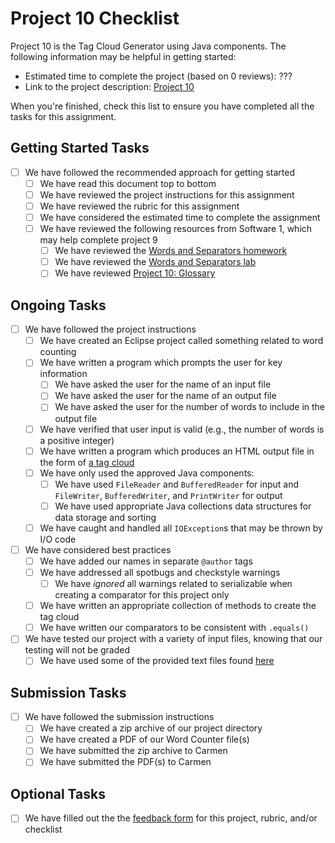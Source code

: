 # Project 10 Checklist

Project 10 is the Tag Cloud Generator using Java components. The following information may be
helpful in getting started:

- Estimated time to complete the project (based on 0 reviews): ???
- Link to the project description: [Project 10][project]

When you're finished, check this list to ensure you have
completed all the tasks for this assignment.

## Getting Started Tasks

- [ ] We have followed the recommended approach for getting started
  - [ ] We have read this document top to bottom
  - [ ] We have reviewed the project instructions for this assignment
  - [ ] We have reviewed the rubric for this assignment
  - [ ] We have considered the estimated time to complete the assignment
  - [ ] We have reviewed the following resources from Software 1, which may help complete project 9
    - [ ] We have reviewed the [Words and Separators homework][words-and-seps-homework]
    - [ ] We have reviewed the [Words and Separators lab][words-and-seps-lab]
    - [ ] We have reviewed [Project 10: Glossary][project-10]

## Ongoing Tasks

- [ ] We have followed the project instructions
  - [ ] We have created an Eclipse project called something related to word counting
  - [ ] We have written a program which prompts the user for key information
    - [ ] We have asked the user for the name of an input file
    - [ ] We have asked the user for the name of an output file
    - [ ] We have asked the user for the number of words to include in the output file
  - [ ] We have verified that user input is valid (e.g., the number of words is a positive integer)
  - [ ] We have written a program which produces an HTML output file in the form of [a tag cloud][tag-cloud]
  - [ ] We have only used the approved Java components:
    - [ ] We have used `FileReader` and `BufferedReader` for input and `FileWriter`, `BufferedWriter`, and `PrintWriter` for output
    - [ ] We have used appropriate Java collections data structures for data storage and sorting
  - [ ] We have caught and handled all `IOException`s that may be thrown by I/O code
- [ ] We have considered best practices
  - [ ] We have added our names in separate `@author` tags
  - [ ] We have addressed all spotbugs and checkstyle warnings
    - [ ] We have *ignored* all warnings related to serializable when creating a comparator for this project only
  - [ ] We have written an appropriate collection of methods to create the tag cloud
  - [ ] We have written our comparators to be consistent with `.equals()`
- [ ] We have tested our project with a variety of input files, knowing that our testing will not be graded
  - [ ] We have used some of the provided text files found [here][text-files]

## Submission Tasks

- [ ] We have followed the submission instructions
  - [ ] We have created a zip archive of our project directory
  - [ ] We have created a PDF of our Word Counter file(s)
  - [ ] We have submitted the zip archive to Carmen
  - [ ] We have submitted the PDF(s) to Carmen

## Optional Tasks

- [ ] We have filled out the the [feedback form][feedback-form] for this project, rubric, and/or checklist


[feedback-form]: https://forms.gle/qJ1gEM5N1r6X7Poy5
[project]: https://web.cse.ohio-state.edu/software/2231/web-sw2/assignments/projects/tag-cloud-generator/tag-cloud-generator2.html
[tag-cloud]: https://web.cse.ohio-state.edu/software/2231/web-sw2/assignments/projects/tag-cloud-generator/data/importance.html
[words-and-seps-homework]: https://cse22x1.engineering.osu.edu/2221/web-sw1/assignments/homeworks/next-word-or-separator.html
[words-and-seps-lab]: https://cse22x1.engineering.osu.edu/2221/web-sw1/extras/instructions/glossary-start/glossary-start.html
[project-10]: https://cse22x1.engineering.osu.edu/2221/web-sw1/assignments/projects/glossary/glossary.html
[text-files]: https://web.cse.ohio-state.edu/software/2231/web-sw2/assignments/projects/tag-cloud-generator/data/
